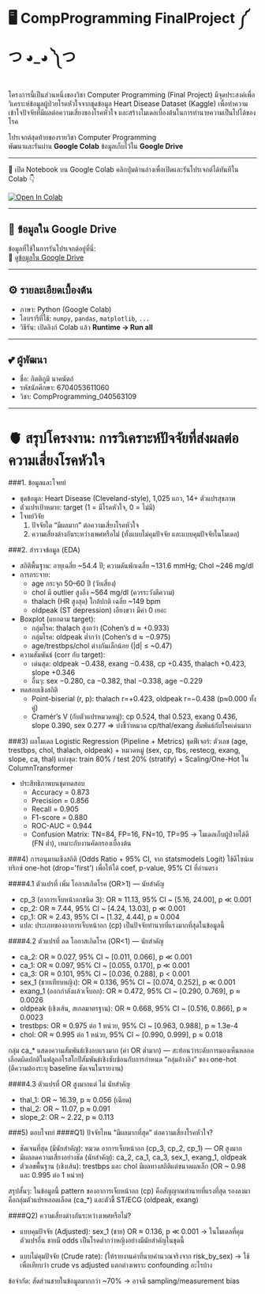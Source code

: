 # 🖥️ CompProgramming FinalProject ༼ つ ◕_◕ ༽つ

โครงการนี้เป็นส่วนหนึ่งของวิชา Computer Programming (Final Project) มีจุดประสงค์เพื่อวิเคราะห์ข้อมูลผู้ป่วยโรคหัวใจจากชุดข้อมูล Heart Disease Dataset (Kaggle) เพื่อทำความเข้าใจปัจจัยที่มีผลต่อความเสี่ยงของโรคหัวใจ และสร้างโมเดลเบื้องต้นในการทำนายความเป็นไปได้ของโรค

โปรเจกต์สุดท้ายของรายวิชา Computer Programming  
พัฒนาและรันผ่าน **Google Colab** ข้อมูลเก็บไว้ใน **Google Drive**

---

🚀 เปิด Notebook บน Google Colab
คลิกปุ่มด้านล่างเพื่อเปิดและรันโปรเจกต์ได้ทันทีใน Colab 👇

[![Open In Colab](https://colab.research.google.com/assets/colab-badge.svg)](https://colab.research.google.com/drive/1cNlPGNgLu5Q2Jut1E4LfxQv0txggmXQw?usp=sharing)

---

## 📂 ข้อมูลใน Google Drive
ข้อมูลที่ใช้ในการรันโปรเจกต์อยู่ที่นี่:  
🔗 [ดูข้อมูลใน Google Drive](https://drive.google.com/drive/folders/1TAsF3nlzcxv7BsqvnBSUpugiEoWjV1Pz?usp=drive_link)

---

## ⚙️ รายละเอียดเบื้องต้น
- ภาษา: Python (Google Colab)
- ไลบรารีที่ใช้: `numpy`, `pandas`, `matplotlib`, `...`
- วิธีรัน: เปิดลิงก์ Colab แล้ว **Runtime → Run all**

---

## 💕 ผู้พัฒนา
- ชื่อ: กิตติภูมิ นาคนัตถ์
- รหัสนักศึกษา: 6704053611060
- วิชา: CompProgramming_040563109

---

# 🫀 สรุปโครงงาน: การวิเคราะห์ปัจจัยที่ส่งผลต่อความเสี่ยงโรคหัวใจ


###1.  ข้อมูลและโจทย์
* ชุดข้อมูล: Heart Disease (Cleveland-style), 1,025 แถว, 14+ ตัวแปรสุขภาพ
* ตัวแปรเป้าหมาย: target (1 = มีโรคหัวใจ, 0 = ไม่มี)
* โจทย์วิจัย
    1. ปัจจัยใด “มีผลมาก” ต่อความเสี่ยงโรคหัวใจ
    2. ความเสี่ยงต่างกันระหว่างเพศหรือไม่ (ทั้งแบบไม่คุมปัจจัย และแบบคุมปัจจัยในโมเดล)


###2.   สำรวจข้อมูล (EDA)
* สถิติพื้นฐาน: อายุเฉลี่ย ~54.4 ปี; ความดันพักเฉลี่ย ~131.6 mmHg; Chol ~246 mg/dl
* การกระจาย:
  * age กระจุก 50–60 ปี (วัยเสี่ยง)
  * chol มี outlier สูงถึง ~564 mg/dl (ควรระวังตีความ)
  * thalach (HR สูงสุด) ใกล้ปกติ เฉลี่ย ~149 bpm
  * oldpeak (ST depression) เอียงขวา มีค่า 0 เยอะ
* Boxplot (แยกตาม target):
  * กลุ่มโรค: thalach สูงกว่า (Cohen’s d ≈ +0.933)
  * กลุ่มโรค: oldpeak ต่ำกว่า (Cohen’s d ≈ −0.975)
  * age/trestbps/chol ต่างกันเล็กน้อย (|d| ≤ ~0.47)
* ความสัมพันธ์ (corr กับ target):
  * เด่นสุด: oldpeak −0.438, exang −0.438, cp +0.435, thalach +0.423, slope +0.346
  * อื่นๆ: sex −0.280, ca −0.382, thal −0.338, age −0.229
* ทดสอบเชิงสถิติ
  * Point-biserial (r, p): thalach r=+0.423, oldpeak r=−0.438 (p≈0.000 ทั้งคู่)
  * Cramér’s V (กับตัวแปรหมวดหมู่): cp 0.524, thal 0.523, exang 0.436, slope 0.390, sex 0.277
⇒ บ่งชี้ว่าหมวด cp/thal/exang สัมพันธ์กับโรคเด่นมาก

###3) ผลโมเดล Logistic Regression (Pipeline + Metrics)
ชุดฟีเจอร์: ตัวเลข (age, trestbps, chol, thalach, oldpeak) + หมวดหมู่ (sex, cp, fbs, restecg, exang, slope, ca, thal)
แบ่งชุด: train 80% / test 20% (stratify) + Scaling/One-Hot ใน ColumnTransformer
* ประสิทธิภาพบนชุดทดสอบ
  * Accuracy = 0.873
  * Precision = 0.856
  * Recall = 0.905
  * F1-score = 0.880
  * ROC-AUC = 0.944
  * Confusion Matrix: TN=84, FP=16, FN=10, TP=95
→ โมเดลเก็บผู้ป่วยได้ดี (FN ต่ำ), เหมาะกับงานคัดกรองเบื้องต้น

###4) การอนุมานเชิงสถิติ (Odds Ratio + 95% CI, จาก statsmodels Logit)
ใช้ดีไซน์เมทริกซ์ one-hot (drop='first') เพื่อให้ได้ coef, p-value, 95% CI ที่อ่านตรง

####4.1 ตัวแปรที่ เพิ่ม โอกาสเกิดโรค (OR>1) — นัยสำคัญ
* cp_3 (อาการเจ็บหน้าอกชนิด 3): OR ≈ 11.13, 95% CI ~ [5.16, 24.00], p ≪ 0.001
* cp_2: OR ≈ 7.44, 95% CI ~ [4.24, 13.03], p ≪ 0.001
* cp_1: OR ≈ 2.43, 95% CI ~ [1.32, 4.44], p ≈ 0.004
* แปล: ประเภทของอาการเจ็บหน้าอก (cp) เป็นปัจจัยทำนายที่แรงมากที่สุดในข้อมูลนี้

####4.2 ตัวแปรที่ ลด โอกาสเกิดโรค (OR<1) — นัยสำคัญ
* ca_2: OR ≈ 0.027, 95% CI ~ [0.011, 0.066], p ≪ 0.001
* ca_1: OR ≈ 0.097, 95% CI ~ [0.055, 0.170], p ≪ 0.001
* ca_3: OR ≈ 0.101, 95% CI ~ [0.036, 0.288], p < 0.001
* sex_1 (ชายเทียบหญิง): OR ≈ 0.136, 95% CI ~ [0.074, 0.252], p ≪ 0.001
* exang_1 (ออกกำลังแล้วเจ็บอก): OR ≈ 0.472, 95% CI ~ [0.290, 0.769], p ≈ 0.0026
* oldpeak (เชิงเส้น, สเกลมาตรฐาน): OR ≈ 0.668, 95% CI ~ [0.516, 0.866], p ≈ 0.0023
* trestbps: OR ≈ 0.975 ต่อ 1 หน่วย, 95% CI ~ [0.963, 0.988], p ≈ 1.3e-4
* chol: OR ≈ 0.995 ต่อ 1 หน่วย, 95% CI ~ [0.990, 0.999], p ≈ 0.018

กลุ่ม ca_* แสดงความสัมพันธ์เชิงลบแรงมาก (ค่า OR ต่ำมาก) — สะท้อนว่าระดับการมองเห็นหลอดเลือดผิดปกติในฟลูออโรสโกปีสัมพันธ์เชิงซับซ้อนกับการกำหนด “กลุ่มอ้างอิง” ของ one-hot (ตีความต้องระบุ baseline ชัดเจนในรายงาน)

####4.3 ตัวแปรที่ OR สูงมากแต่ ไม่ นัยสำคัญ
* thal_1: OR ~ 16.39, p ≈ 0.056 (เฉียด)
* thal_2: OR ~ 11.07, p ≈ 0.091
* slope_2: OR ~ 2.22, p ≈ 0.113

###5) ตอบโจทย์
####Q1) ปัจจัยไหน “มีผลมากที่สุด” ต่อความเสี่ยงโรคหัวใจ?
* ชัดเจนที่สุด (มีนัยสำคัญ): หมวด อาการเจ็บหน้าอก (cp_3, cp_2, cp_1) — OR สูงมาก
* มีผลลดความเสี่ยงอย่างชัด (นัยสำคัญ): ca_2, ca_1, ca_3, sex_1, exang_1, oldpeak
* ตัวเลขพื้นฐาน (เชิงเส้น): trestbps และ chol มีผลทางสถิติแต่ขนาดผลเล็ก (OR ~ 0.98 และ 0.995 ต่อ 1 หน่วย)

สรุปสั้นๆ: ในข้อมูลนี้ pattern ของอาการเจ็บหน้าอก (cp) คือสัญญาณทำนายที่แรงที่สุด รองลงมาคือกลุ่มตัวแปรหลอดเลือด (ca_*) และตัวชี้ ST/ECG (oldpeak, exang)

####Q2) ความเสี่ยงต่างกันระหว่างเพศหรือไม่?

* แบบคุมปัจจัย (Adjusted): sex_1 (ชาย) OR ≈ 0.136, p ≪ 0.001 → ในโมเดลที่คุมตัวแปรอื่น ชายมี odds เป็นโรคต่ำกว่าหญิงอย่างมีนัยสำคัญในชุดนี้

* แบบไม่คุมปัจจัย (Crude rate): (ให้รายงานค่าที่นายคำนวณจริงจาก risk_by_sex) → ใช้เพื่อเทียบว่า crude vs adjusted แตกต่างเพราะ confounding อะไรบ้าง

ข้อจำกัด: สัดส่วนชายในข้อมูลมากกว่า ~70% → อาจมี sampling/measurement bias
